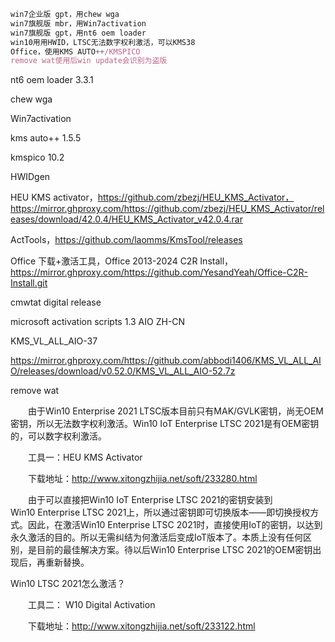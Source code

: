 

```javascript
win7企业版 gpt，用chew wga
win7旗舰版 mbr，用Win7activation
win7旗舰版 gpt，用nt6 oem loader
win10用用HWID，LTSC无法数字权利激活，可以KMS38
Office，使用KMS AUTO++/KMSPICO
remove wat使用后win update会识别为盗版
```

nt6 oem loader 3.3.1

chew wga

Win7activation

kms auto++ 1.5.5

kmspico 10.2

HWIDgen

HEU KMS activator，https://github.com/zbezj/HEU_KMS_Activator，https://mirror.ghproxy.com/https://github.com/zbezj/HEU_KMS_Activator/releases/download/42.0.4/HEU_KMS_Activator_v42.0.4.rar

ActTools，https://github.com/laomms/KmsTool/releases

Office 下载+激活工具，Office 2013-2024 C2R Install，https://mirror.ghproxy.com/https://github.com/YesandYeah/Office-C2R-Install.git



cmwtat digital release

microsoft activation scripts 1.3 AIO ZH-CN

KMS_VL_ALL_AIO-37

https://mirror.ghproxy.com/https://github.com/abbodi1406/KMS_VL_ALL_AIO/releases/download/v0.52.0/KMS_VL_ALL_AIO-52.7z

remove wat







　　由于Win10 Enterprise 2021 LTSC版本目前只有MAK/GVLK密钥，尚无OEM密钥，所以无法数字权利激活。Win10 IoT Enterprise LTSC 2021是有OEM密钥的，可以数字权利激活。



　　工具一：HEU KMS Activator



　　下载地址：http://www.xitongzhijia.net/soft/233280.html



　　由于可以直接把Win10 IoT Enterprise LTSC 2021的密钥安装到Win10 Enterprise LTSC 2021上，所以通过密钥即可切换版本——即切换授权方式。因此，在激活Win10 Enterprise LTSC 2021时，直接使用IoT的密钥，以达到永久激活的目的。所以无需纠结为何激活后变成IoT版本了。本质上没有任何区别，是目前的最佳解决方案。待以后Win10 Enterprise LTSC 2021的OEM密钥出现后，再重新替换。



Win10 LTSC 2021怎么激活？



　　工具二： W10 Digital Activation



　　下载地址：http://www.xitongzhijia.net/soft/233122.html